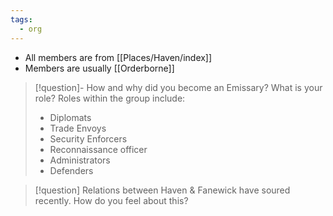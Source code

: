 ```yaml
---
tags:
  - org
---
```


* All members are from [[Places/Haven/index]]
* Members are usually [[Orderborne]]
> [!question]- How and why did you become an Emissary? What is your role?
Roles within the group include: 
> * Diplomats
> * Trade Envoys
> * Security Enforcers
> * Reconnaissance officer
> * Administrators
> * Defenders

> [!question] Relations between Haven & Fanewick have soured recently. How do you feel about this? 
